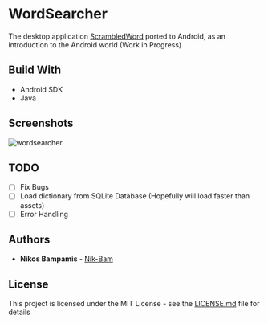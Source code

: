 # WordSearcher

The desktop application [ScrambledWord](https://github.com/Nik-Bam/ScrambledWord) ported to Android, as an introduction to the Android world
(Work in Progress)

## Build With

* Android SDK
* Java

## Screenshots

![wordsearcher](https://cloud.githubusercontent.com/assets/22759513/19279587/aefce714-8fea-11e6-91ee-31945b79501c.png)

## TODO

* [ ] Fix Bugs
* [ ] Load dictionary from SQLite Database (Hopefully will load faster than assets)
* [ ] Error Handling

## Authors

* **Nikos Bampamis** - [Nik-Bam](https://github.com/Nik-Bam)

## License

This project is licensed under the MIT License - see the [LICENSE.md](LICENSE.md) file for details
